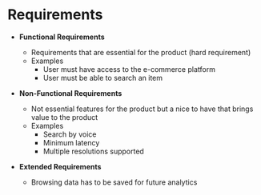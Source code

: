 # Requirements

- **Functional Requirements**
  - Requirements that are essential for the product (hard requirement)
  - Examples
    - User must have access to the e-commerce platform
    - User must be able to search an item

- **Non-Functional Requirements**
  - Not essential features for the product but a nice to have that brings value to the product
  - Examples
    - Search by voice
    - Minimum latency
    - Multiple resolutions supported

- **Extended Requirements**
  - Browsing data has to be saved for future analytics
